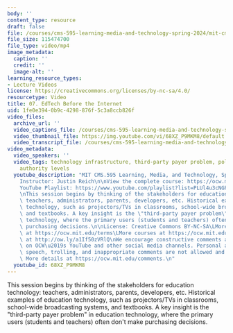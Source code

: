 ```yaml
---
body: ''
content_type: resource
draft: false
file: /courses/cms-595-learning-media-and-technology-spring-2024/mit-cms595-s24-session-7_360p_16_9.mp4
file_size: 115474700
file_type: video/mp4
image_metadata:
  caption: ''
  credit: ''
  image-alt: ''
learning_resource_types:
- Lecture Videos
license: https://creativecommons.org/licenses/by-nc-sa/4.0/
resourcetype: Video
title: 07. EdTech Before the Internet
uid: 1fe0e394-0b9c-4298-876f-5c3a8ccb826f
video_files:
  archive_url: ''
  video_captions_file: /courses/cms-595-learning-media-and-technology-spring-2024/1U9VupztX_yCeamRt02ASGvvLQzXGw30O_transcript.webvtt
  video_thumbnail_file: https://img.youtube.com/vi/68XZ_P9MKM8/default.jpg
  video_transcript_file: /courses/cms-595-learning-media-and-technology-spring-2024/1U9VupztX_yCeamRt02ASGvvLQzXGw30O_transcript.pdf
video_metadata:
  video_speakers: ''
  video_tags: technology infrastructure, third-party payer problem, policymaking,
    authority levels
  youtube_description: "MIT CMS.595 Learning, Media, and Technology, Spring 2024\n\
    Instructor: Justin Reich\n\nView the complete course: https://ocw.mit.edu/courses/cms-595-learning-media-and-technology-spring-2024/\n\
    YouTube Playlist: https://www.youtube.com/playlist?list=PLUl4u3cNGP62o50fmQKmfbn8HKPvdx9hK\n\
    \nThis session begins by thinking of the stakeholders for education technology:\
    \ teachers, administrators, parents, developers, etc. Historical examples of education\
    \ technology, such as projectors/TVs in classrooms, school-wide broadcasting systems,\
    \ and textbooks. A key insight is the \"third-party payer problem\" in education\
    \ technology, where the primary users (students and teachers) often don't make\
    \ purchasing decisions.\n\nLicense: Creative Commons BY-NC-SA\LMore information\
    \ at https://ocw.mit.edu/terms\LMore courses at https://ocw.mit.edu\LSupport OCW\
    \ at http://ow.ly/a1If50zVRlQ\nWe encourage constructive comments and discussion\
    \ on OCW\u2019s YouTube and other social media channels. Personal attacks, hate\
    \ speech, trolling, and inappropriate comments are not allowed and may be removed.\
    \ More details at https://ocw.mit.edu/comments.\n"
  youtube_id: 68XZ_P9MKM8
---
```

This session begins by thinking of the stakeholders for education technology: teachers, administrators, parents, developers, etc. Historical examples of education technology, such as projectors/TVs in classrooms, school-wide broadcasting systems, and textbooks. A key insight is the "third-party payer problem" in education technology, where the primary users (students and teachers) often don't make purchasing decisions.